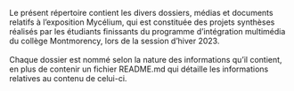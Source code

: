 Le présent répertoire contient les divers dossiers, médias et documents relatifs à l’exposition Mycélium, qui est constituée des projets synthèses réalisés par les étudiants finissants du programme d’intégration multimédia du collège Montmorency, lors de la session d’hiver 2023.
<br>
<br>
Chaque dossier est nommé selon la nature des informations qu’il contient, en plus de contenir un fichier README.md qui détaille les informations relatives au contenu de celui-ci. 
